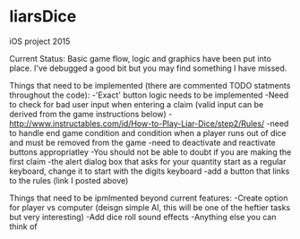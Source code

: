 # liarsDice
iOS project 2015

Current Status:
Basic game flow, logic and graphics have been put into place. I've debugged a good bit but you may find something I have missed.

Things that need to be implemented (there are commented TODO statments throughout the code):
-'Exact' button logic needs to be implemented 
-Need to check for bad user input when entering a claim (valid input can be derived from the game instructions below)
  -http://www.instructables.com/id/How-to-Play-Liar-Dice/step2/Rules/
-need to handle end game condition and condition when a player runs out of dice and must be removed from the game
-need to deactivate and reactivate buttons appropriatley
  -You should not be able to doubt if you are making the first claim
-the alert dialog box that asks for your quantity start as a regular keyboard, change it to start with the digits keyboard
-add a button that links to the rules (link I posted above)

Things that need to be ipmlmented beyond current features:
-Create option for player vs computer (deisgn simple AI, this will be one of the heftier tasks but very interesting)
-Add dice roll sound effects 
-Anything else you can think of  
